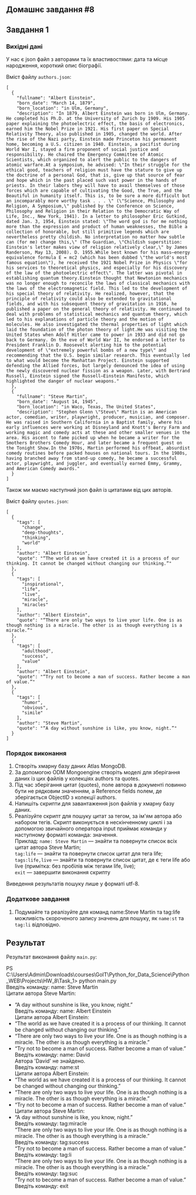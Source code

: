 ## Домашнє завдання #8

## Завдання 1

### Вихідні дані

У нас є json файл з авторами та їх властивостями: дата та місце народження, короткий опис біографії.    

Вміст файлу ```authors.json```:  
```
[
  {
    "fullname": "Albert Einstein",
    "born_date": "March 14, 1879",
    "born_location": "in Ulm, Germany",
    "description": "In 1879, Albert Einstein was born in Ulm, Germany. He completed his Ph.D. at the University of Zurich by 1909. His 1905 paper explaining the photoelectric effect, the basis of electronics, earned him the Nobel Prize in 1921. His first paper on Special Relativity Theory, also published in 1905, changed the world. After the rise of the Nazi party, Einstein made Princeton his permanent home, becoming a U.S. citizen in 1940. Einstein, a pacifist during World War I, stayed a firm proponent of social justice and responsibility. He chaired the Emergency Committee of Atomic Scientists, which organized to alert the public to the dangers of atomic warfare.At a symposium, he advised: \"In their struggle for the ethical good, teachers of religion must have the stature to give up the doctrine of a personal God, that is, give up that source of fear and hope which in the past placed such vast power in the hands of priests. In their labors they will have to avail themselves of those forces which are capable of cultivating the Good, the True, and the Beautiful in humanity itself. This is, to be sure a more difficult but an incomparably more worthy task . . . \" (\"Science, Philosophy and Religion, A Symposium,\" published by the Conference on Science, Philosophy and Religion in their Relation to the Democratic Way of Life, Inc., New York, 1941). In a letter to philosopher Eric Gutkind, dated Jan. 3, 1954, Einstein stated: \"The word god is for me nothing more than the expression and product of human weaknesses, the Bible a collection of honorable, but still primitive legends which are nevertheless pretty childish. No interpretation no matter how subtle can (for me) change this,\" (The Guardian, \"Childish superstition: Einstein's letter makes view of religion relatively clear,\" by James Randerson, May 13, 2008). D. 1955.While best known for his mass–energy equivalence formula E = mc2 (which has been dubbed \"the world's most famous equation\"), he received the 1921 Nobel Prize in Physics \"for his services to theoretical physics, and especially for his discovery of the law of the photoelectric effect\". The latter was pivotal in establishing quantum theory.Einstein thought that Newtonion mechanics was no longer enough to reconcile the laws of classical mechanics with the laws of the electromagnetic field. This led to the development of his special theory of relativity. He realized, however, that the principle of relativity could also be extended to gravitational fields, and with his subsequent theory of gravitation in 1916, he published a paper on the general theory of relativity. He continued to deal with problems of statistical mechanics and quantum theory, which led to his explanations of particle theory and the motion of molecules. He also investigated the thermal properties of light which laid the foundation of the photon theory of light.He was visiting the United States when Adolf Hitler came to power in 1933 and did not go back to Germany. On the eve of World War II, he endorsed a letter to President Franklin D. Roosevelt alerting him to the potential development of \"extremely powerful bombs of a new type\" and recommending that the U.S. begin similar research. This eventually led to what would become the Manhattan Project. Einstein supported defending the Allied forces, but largely denounced the idea of using the newly discovered nuclear fission as a weapon. Later, with Bertrand Russell, Einstein signed the Russell–Einstein Manifesto, which highlighted the danger of nuclear weapons."
  },
  {
    "fullname": "Steve Martin",
    "born_date": "August 14, 1945",
    "born_location": "in Waco, Texas, The United States",
    "description": "Stephen Glenn \"Steve\" Martin is an American actor, comedian, writer, playwright, producer, musician, and composer. He was raised in Southern California in a Baptist family, where his early influences were working at Disneyland and Knott's Berry Farm and working magic and comedy acts at these and other smaller venues in the area. His ascent to fame picked up when he became a writer for the Smothers Brothers Comedy Hour, and later became a frequent guest on the Tonight Show.In the 1970s, Martin performed his offbeat, absurdist comedy routines before packed houses on national tours. In the 1980s, having branched away from stand-up comedy, he became a successful actor, playwright, and juggler, and eventually earned Emmy, Grammy, and American Comedy awards."
  }
]
```

Також ми маємо наступний json файл із цитатами від цих авторів.  

Вміст файлу ```qoutes.json```:  

```
[
  {
    "tags": [
      "change",
      "deep-thoughts",
      "thinking",
      "world"
    ],
    "author": "Albert Einstein",
    "quote": "“The world as we have created it is a process of our thinking. It cannot be changed without changing our thinking.”"
  },
  {
    "tags": [
      "inspirational",
      "life",
      "live",
      "miracle",
      "miracles"
    ],
    "author": "Albert Einstein",
    "quote": "“There are only two ways to live your life. One is as though nothing is a miracle. The other is as though everything is a miracle.”"
  },
  {
    "tags": [
      "adulthood",
      "success",
      "value"
    ],
    "author": "Albert Einstein",
    "quote": "“Try not to become a man of success. Rather become a man of value.”"
  },
  {
    "tags": [
      "humor",
      "obvious",
      "simile"
    ],
    "author": "Steve Martin",
    "quote": "“A day without sunshine is like, you know, night.”"
  }
]
```

### Порядок виконання

1. Створіть хмарну базу даних Atlas MongoDB.
2. За допомогою ODM Mongoengine створіть моделі для зберігання даних із цих файлів у колекціях authors та quotes.
3. Під час зберігання цитат (quotes), поле автора в документі повинно бути не рядковим значенням, а Reference fields полем, де зберігається ObjectID з колекції authors.
4. Напишіть скрипти для завантаження json файлів у хмарну базу даних.
5. Реалізуйте скрипт для пошуку цитат за тегом, за ім'ям автора або набором тегів. Скрипт виконується в нескінченному циклі і за допомогою звичайного оператора input приймає команди у наступному форматі команда: значення.   
Приклад:
```name: Steve Martin``` — знайти та повернути список всіх цитат автора Steve Martin;  
```tag:life``` — знайти та повернути список цитат для тега life;   
```tags:life,live``` — знайти та повернути список цитат, де є теги life або live (примітка: без пробілів між тегами life, live);  
```exit``` — завершити виконання скрипту

Виведення результатів пошуку лише у форматі utf-8.

### Додаткове завдання

1. Подумайте та реалізуйте для команд name:Steve Martin та tag:life можливість скороченого запису значень для пошуку, як ```name:st``` та ```tag:li``` відповідно.

## Результат 

Результат виконання файлу ```main.py```:  

PS C:\Users\Admin\Downloads\courses\GoIT\Python_for_Data_Science\Python_WEB\Projects\HW_8\Task_1> python main.py  
Введіть команду: name: Steve Martin    
Цитати автора Steve Martin:  
- “A day without sunshine is like, you know, night.”  
Введіть команду: name: Albert Einstein  
Цитати автора Albert Einstein:  
- “The world as we have created it is a process of our thinking. It cannot be changed without changing our thinking.”  
- “There are only two ways to live your life. One is as though nothing is a miracle. The other is as though everything is a miracle.”  
- “Try not to become a man of success. Rather become a man of value.”  
Введіть команду: name: David  
Автора 'David' не знайдено.  
Введіть команду: name:st  
Цитати автора Albert Einstein:  
- “The world as we have created it is a process of our thinking. It cannot be changed without changing our thinking.”  
- “There are only two ways to live your life. One is as though nothing is a miracle. The other is as though everything is a miracle.”  
- “Try not to become a man of success. Rather become a man of value.”  
Цитати автора Steve Martin:  
- “A day without sunshine is like, you know, night.”  
Введіть команду: tag:miracle  
“There are only two ways to live your life. One is as though nothing is a miracle. The other is as though everything is a miracle.”  
Введіть команду: tag:success  
“Try not to become a man of success. Rather become a man of value.”  
Введіть команду: tag:li  
“There are only two ways to live your life. One is as though nothing is a miracle. The other is as though everything is a miracle.”  
Введіть команду: tag:suc  
“Try not to become a man of success. Rather become a man of value.”  
Введіть команду: exit  
  